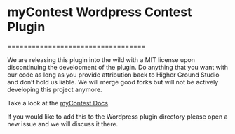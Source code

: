 # myContest Wordpress Contest Plugin
==================================

We are releasing this plugin into the wild with a MIT license upon discontinuing the development of the plugin. Do anything that you want with our code as long as you provide attribution back to Higher Ground Studio and don’t hold us liable. We will merge good forks but will not be actively developing this project anymore.

Take a look at the [myContest Docs](http://highergroundstudio.github.io/myContest/)

If you would like to add this to the Wordpress plugin directory please open a new issue and we will discuss it there.